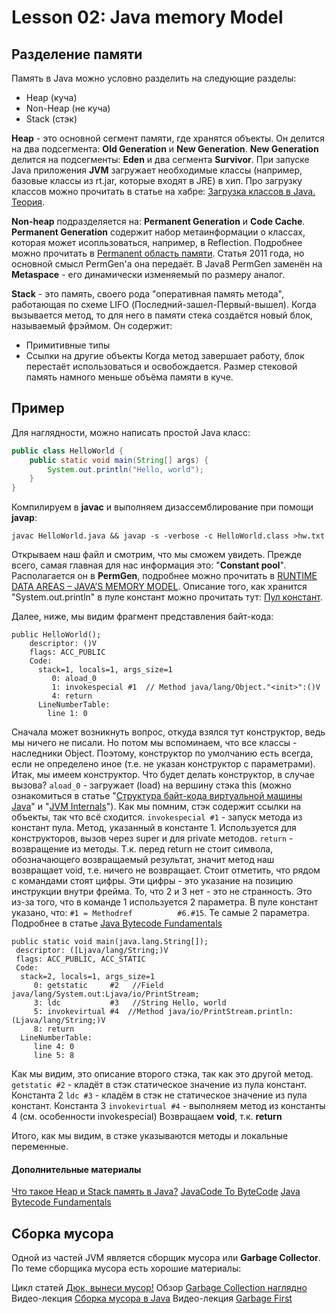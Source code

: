 # Lesson 02: Java memory Model
## Разделение памяти
Память в Java можно условно разделить на следующие разделы:
- Heap (куча)
- Non-Heap (не куча)
- Stack (стэк)

**Heap** - это основной сегмент памяти, где хранятся объекты. Он делится на два подсегмента: **Old Generation** и **New Generation**.
**New Generation** делится на подсегменты: **Eden** и два сегмента **Survivor**.
При запуске Java приложения **JVM** загружает необходимые классы (например, базовые классы из rt.jar, которые входят в JRE) в хип. Про загрузку классов можно прочитать в статье на хабре: [Загрузка классов в Java. Теория](https://habrahabr.ru/post/103830/).

**Non-heap** подразделяется на: **Permanent Generation** и **Code Cache**.
**Permanent Generation** содержит набор метаинформации о классах, которая может исопльзоваться, например, в Reflection. Подробнее можно прочитать в [Permanent область памяти](http://www.javaspecialist.ru/2011/04/permanent.html). Статья 2011 года, но основной смысл PermGen'а она передаёт. В Java8 PermGen заменён на **Metaspace** - его динамически изменяемый по размеру аналог.

**Stack** - это память, своего рода "оперативная память метода", работающая по схеме LIFO (Последний-зашел-Первый-вышел). Когда вызывается метод, то для него в памяти стека создаётся новый блок, называемый фрэймом. Он содержит:
- Примитивные типы
- Ссылки на другие объекты
Когда метод завершает работу, блок перестаёт использоваться и освобождается.
Размер стековой память намного меньше объёма памяти в куче.

## Пример
Для наглядности, можно написать простой Java класс:
```java
public class HelloWorld {
    public static void main(String[] args) {
		System.out.println("Hello, world");
    }
}
```
Компилируем в **javac** и выполняем дизассемблирование при помощи **javap**:
```
javac HelloWorld.java && javap -s -verbose -c HelloWorld.class >hw.txt
```
Открываем наш файл и смотрим, что мы сможем увидеть. Прежде всего, самая главная для нас информация это: "**Constant pool**". Располагается он в **PermGen**, подробнее можно прочитать в [RUNTIME DATA AREAS – JAVA’S MEMORY MODEL](http://www.pointsoftware.ch/en/under-the-hood-runtime-data-areas-javas-memory-model). Описание того, как хранится "System.out.println" в пуле констант можно прочитать тут: [Пул констант](https://habrahabr.ru/post/222519/).

Далее, ниже, мы видим фрагмент представления байт-кода:
```
public HelloWorld();
    descriptor: ()V
    flags: ACC_PUBLIC
    Code:
      stack=1, locals=1, args_size=1
         0: aload_0
         1: invokespecial #1  // Method java/lang/Object."<init>":()V
         4: return
      LineNumberTable:
        line 1: 0
```
Сначала может возникнуть вопрос, откуда взялся тут конструктор, ведь мы ничего не писали. Но потом мы вспоминаем, что все классы - наследники Object. Поэтому, конструктор по умолчанию есть всегда, если не определено иное (т.е. не указан конструктор с параметрами). Итак, мы имеем конструктор. Что будет делать конструктор, в случае вызова?
``aload_0`` - загружает (load) на вершину стэка this (можно ознакомиться в статье "[Структура байт-кода виртуальной машины Java](https://habrahabr.ru/post/69797/)" и "[JVM Internals](http://blog.jamesdbloom.com/JVMInternals.html)"). Как мы помним, стэк содержит ссылки на объекты, так что всё сходится.
``invokespecial #1`` - запуск метода из констант пула. Метод, указанный в константе 1. Используется для конструкторов, вызов через super и для private методов.
``return`` - возвращение из методы. Т.к. перед return не стоит символа, обозначающего возвращаемый результат, значит метод наш возвращает void, т.е. ничего не возвращает.
Стоит отметить, что рядом с командами стоят цифры. Эти цифры - это указание на позицию инструкции внутри фрейма. То, что 2 и 3 нет - это не странность. Это из-за того, что в команде 1 используется 2 параметра.
В пуле констант указано, что: ``#1 = Methodref          #6.#15``. Те самые 2 параметра.
Подробнее в статье [Java Bytecode Fundamentals](https://habrahabr.ru/post/111456/)

```
public static void main(java.lang.String[]);
 descriptor: ([Ljava/lang/String;)V
 flags: ACC_PUBLIC, ACC_STATIC
 Code:
  stack=2, locals=1, args_size=1
     0: getstatic     #2   //Field java/lang/System.out:Ljava/io/PrintStream;
     3: ldc           #3   //String Hello, world
     5: invokevirtual #4  //Method java/io/PrintStream.println:(Ljava/lang/String;)V
     8: return
  LineNumberTable:
     line 4: 0
     line 5: 8
```
Как мы видим, это описание второго стэка, так как это другой метод.
``getstatic #2`` - кладёт в стэк статическое значение из пула констант. Константа 2
``ldc #3`` - кладём в стэк не статическое значение из пула констант. Константа 3
``invokevirtual #4`` - выполняем метод из константы 4 (см. особенности invokespecial)
Возвращаем **void**, т.к. **return**

Итого, как мы видим, в стэке указываются методы и локальные переменные.
#### Дополнительные материалы
[Что такое Heap и Stack память в Java?](https://javadevblog.com/chto-takoe-heap-i-stack-pamyat-v-java.html)
[JavaCode To ByteCode](http://blog.jamesdbloom.com/JavaCodeToByteCode_PartOne.html)
[Java Bytecode Fundamentals](https://habrahabr.ru/post/111456/)


## Сборка мусора
Одной из частей JVM является сборщик мусора или **Garbage Collector**.
По теме сборщика мусора есть хорошие материалы:

Цикл статей [Дюк, вынеси мусор!](https://habrahabr.ru/post/269621)
Обзор [Garbage Collection наглядно](https://habrahabr.ru/post/112676)
Видео-лекция [Сборка мусора в Java](https://www.youtube.com/watch?v=FEraejGeul8)
Видео-лекция [Garbage First](https://www.youtube.com/watch?v=D9LDIp9FuYI)